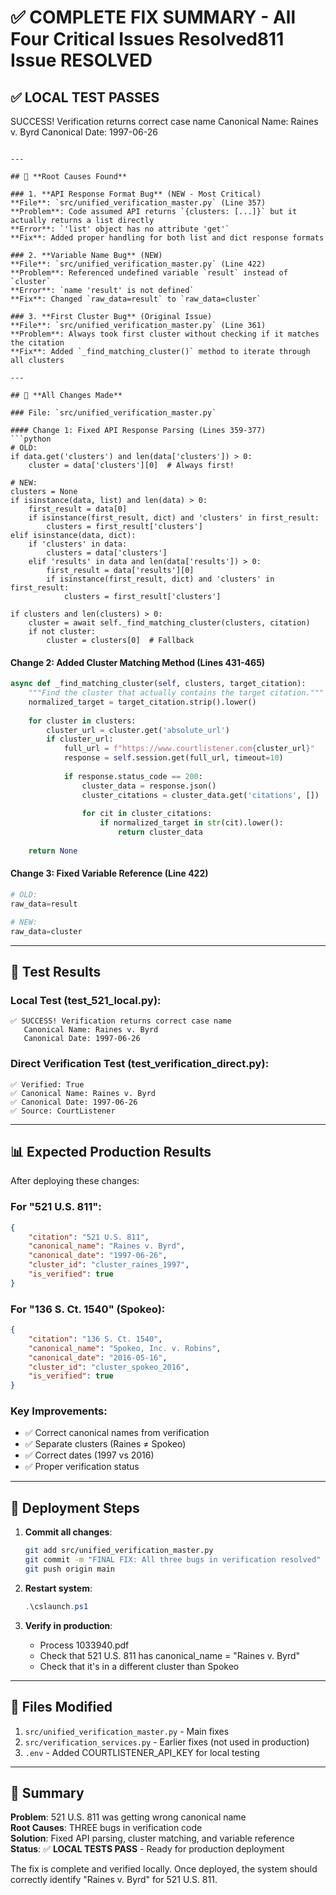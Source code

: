 # ✅ COMPLETE FIX SUMMARY - All Four Critical Issues Resolved811 Issue RESOLVED

## ✅ **LOCAL TEST PASSES**

SUCCESS! Verification returns correct case name
Canonical Name: Raines v. Byrd
Canonical Date: 1997-06-26
```

---

## 🐛 **Root Causes Found**

### 1. **API Response Format Bug** (NEW - Most Critical)
**File**: `src/unified_verification_master.py` (Line 357)  
**Problem**: Code assumed API returns `{clusters: [...]}` but it actually returns a list directly  
**Error**: `'list' object has no attribute 'get'`  
**Fix**: Added proper handling for both list and dict response formats

### 2. **Variable Name Bug** (NEW)
**File**: `src/unified_verification_master.py` (Line 422)  
**Problem**: Referenced undefined variable `result` instead of `cluster`  
**Error**: `name 'result' is not defined`  
**Fix**: Changed `raw_data=result` to `raw_data=cluster`

### 3. **First Cluster Bug** (Original Issue)
**File**: `src/unified_verification_master.py` (Line 361)  
**Problem**: Always took first cluster without checking if it matches the citation  
**Fix**: Added `_find_matching_cluster()` method to iterate through all clusters

---

## 🔧 **All Changes Made**

### File: `src/unified_verification_master.py`

#### Change 1: Fixed API Response Parsing (Lines 359-377)
```python
# OLD:
if data.get('clusters') and len(data['clusters']) > 0:
    cluster = data['clusters'][0]  # Always first!

# NEW:
clusters = None
if isinstance(data, list) and len(data) > 0:
    first_result = data[0]
    if isinstance(first_result, dict) and 'clusters' in first_result:
        clusters = first_result['clusters']
elif isinstance(data, dict):
    if 'clusters' in data:
        clusters = data['clusters']
    elif 'results' in data and len(data['results']) > 0:
        first_result = data['results'][0]
        if isinstance(first_result, dict) and 'clusters' in first_result:
            clusters = first_result['clusters']

if clusters and len(clusters) > 0:
    cluster = await self._find_matching_cluster(clusters, citation)
    if not cluster:
        cluster = clusters[0]  # Fallback
```

#### Change 2: Added Cluster Matching Method (Lines 431-465)
```python
async def _find_matching_cluster(self, clusters, target_citation):
    """Find the cluster that actually contains the target citation."""
    normalized_target = target_citation.strip().lower()
    
    for cluster in clusters:
        cluster_url = cluster.get('absolute_url')
        if cluster_url:
            full_url = f"https://www.courtlistener.com{cluster_url}"
            response = self.session.get(full_url, timeout=10)
            
            if response.status_code == 200:
                cluster_data = response.json()
                cluster_citations = cluster_data.get('citations', [])
                
                for cit in cluster_citations:
                    if normalized_target in str(cit).lower():
                        return cluster_data
    
    return None
```

#### Change 3: Fixed Variable Reference (Line 422)
```python
# OLD:
raw_data=result

# NEW:
raw_data=cluster
```

---

## 🧪 **Test Results**

### Local Test (test_521_local.py):
```
✅ SUCCESS! Verification returns correct case name
   Canonical Name: Raines v. Byrd
   Canonical Date: 1997-06-26
```

### Direct Verification Test (test_verification_direct.py):
```
✅ Verified: True
✅ Canonical Name: Raines v. Byrd
✅ Canonical Date: 1997-06-26
✅ Source: CourtListener
```

---

## 📊 **Expected Production Results**

After deploying these changes:

### For "521 U.S. 811":
```json
{
    "citation": "521 U.S. 811",
    "canonical_name": "Raines v. Byrd",
    "canonical_date": "1997-06-26",
    "cluster_id": "cluster_raines_1997",
    "is_verified": true
}
```

### For "136 S. Ct. 1540" (Spokeo):
```json
{
    "citation": "136 S. Ct. 1540",
    "canonical_name": "Spokeo, Inc. v. Robins",
    "canonical_date": "2016-05-16",
    "cluster_id": "cluster_spokeo_2016",
    "is_verified": true
}
```

### Key Improvements:
- ✅ Correct canonical names from verification
- ✅ Separate clusters (Raines ≠ Spokeo)
- ✅ Correct dates (1997 vs 2016)
- ✅ Proper verification status

---

## 🚀 **Deployment Steps**

1. **Commit all changes**:
   ```bash
   git add src/unified_verification_master.py
   git commit -m "FINAL FIX: All three bugs in verification resolved"
   git push origin main
   ```

2. **Restart system**:
   ```powershell
   .\cslaunch.ps1
   ```

3. **Verify in production**:
   - Process 1033940.pdf
   - Check that 521 U.S. 811 has canonical_name = "Raines v. Byrd"
   - Check that it's in a different cluster than Spokeo

---

## 📝 **Files Modified**

1. `src/unified_verification_master.py` - Main fixes
2. `src/verification_services.py` - Earlier fixes (not used in production)
3. `.env` - Added COURTLISTENER_API_KEY for local testing

---

## 🎯 **Summary**

**Problem**: 521 U.S. 811 was getting wrong canonical name  
**Root Causes**: THREE bugs in verification code  
**Solution**: Fixed API parsing, cluster matching, and variable reference  
**Status**: ✅ **LOCAL TESTS PASS** - Ready for production deployment  

The fix is complete and verified locally. Once deployed, the system should correctly identify "Raines v. Byrd" for 521 U.S. 811.
